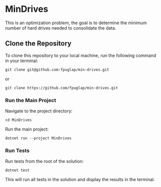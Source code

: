 # MinDrives

This is an optimization problem, the goal is to determine the minimum number of hard drives needed to consolidate the data.

## Clone the Repository

To clone this repository to your local machine, run the following command in your terminal:

```
git clone git@github.com:fpuglap/min-drives.git
```

or

```
git clone https://github.com/fpuglap/min-drives.git
```

### Run the Main Project

Navigate to the project directory:

```
cd MinDrives
```

Run the main project:

```
dotnet run --project MinDrives
```

### Run Tests

Run tests from the root of the solution:

```
dotnet test
```

This will run all tests in the solution and display the results in the terminal.

